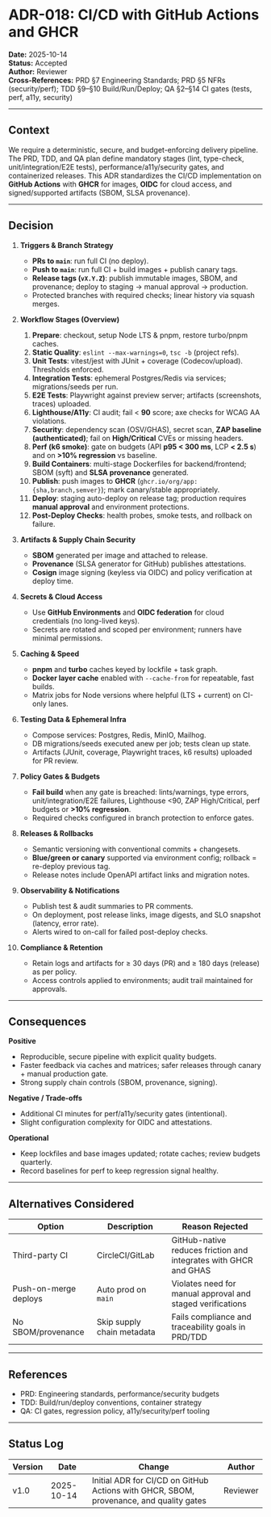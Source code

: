 # ADR-018: CI/CD with GitHub Actions and GHCR

**Date:** 2025-10-14  
**Status:** Accepted  
**Author:** Reviewer  
**Cross-References:** PRD §7 Engineering Standards; PRD §5 NFRs (security/perf); TDD §9–§10 Build/Run/Deploy; QA §2–§14 CI gates (tests, perf, a11y, security)

---

## Context
We require a deterministic, secure, and budget-enforcing delivery pipeline. The PRD, TDD, and QA plan define mandatory stages (lint, type-check, unit/integration/E2E tests), performance/a11y/security gates, and containerized releases. This ADR standardizes the CI/CD implementation on **GitHub Actions** with **GHCR** for images, **OIDC** for cloud access, and signed/supported artifacts (SBOM, SLSA provenance).

---

## Decision
1. **Triggers & Branch Strategy**
   - **PRs to `main`**: run full CI (no deploy).  
   - **Push to `main`**: run full CI + build images + publish canary tags.  
   - **Release tags (`vX.Y.Z`)**: publish immutable images, SBOM, and provenance; deploy to staging → manual approval → production.
   - Protected branches with required checks; linear history via squash merges.

2. **Workflow Stages (Overview)**
   1) **Prepare**: checkout, setup Node LTS & pnpm, restore turbo/pnpm caches.  
   2) **Static Quality**: `eslint --max-warnings=0`, `tsc -b` (project refs).  
   3) **Unit Tests**: vitest/jest with JUnit + coverage (Codecov/upload). Thresholds enforced.  
   4) **Integration Tests**: ephemeral Postgres/Redis via services; migrations/seeds per run.  
   5) **E2E Tests**: Playwright against preview server; artifacts (screenshots, traces) uploaded.  
   6) **Lighthouse/A11y**: CI audit; fail < **90** score; axe checks for WCAG AA violations.  
   7) **Security**: dependency scan (OSV/GHAS), secret scan, **ZAP baseline (authenticated)**; fail on **High/Critical** CVEs or missing headers.  
   8) **Perf (k6 smoke)**: gate on budgets (API **p95 < 300 ms**, LCP **< 2.5 s**) and on **>10% regression** vs baseline.  
   9) **Build Containers**: multi-stage Dockerfiles for backend/frontend; SBOM (syft) and **SLSA provenance** generated.  
   10) **Publish**: push images to **GHCR** (`ghcr.io/org/app:{sha,branch,semver}`); mark canary/stable appropriately.  
   11) **Deploy**: staging auto-deploy on release tag; production requires **manual approval** and environment protections.  
   12) **Post-Deploy Checks**: health probes, smoke tests, and rollback on failure.

3. **Artifacts & Supply Chain Security**
   - **SBOM** generated per image and attached to release.  
   - **Provenance** (SLSA generator for GitHub) publishes attestations.  
   - **Cosign** image signing (keyless via OIDC) and policy verification at deploy time.

4. **Secrets & Cloud Access**
   - Use **GitHub Environments** and **OIDC federation** for cloud credentials (no long-lived keys).  
   - Secrets are rotated and scoped per environment; runners have minimal permissions.

5. **Caching & Speed**
   - **pnpm** and **turbo** caches keyed by lockfile + task graph.  
   - **Docker layer cache** enabled with `--cache-from` for repeatable, fast builds.  
   - Matrix jobs for Node versions where helpful (LTS + current) on CI-only lanes.

6. **Testing Data & Ephemeral Infra**
   - Compose services: Postgres, Redis, MinIO, Mailhog.  
   - DB migrations/seeds executed anew per job; tests clean up state.  
   - Artifacts (JUnit, coverage, Playwright traces, k6 results) uploaded for PR review.

7. **Policy Gates & Budgets**
   - **Fail build** when any gate is breached: lints/warnings, type errors, unit/integration/E2E failures, Lighthouse <90, ZAP High/Critical, perf budgets or **>10% regression**.  
   - Required checks configured in branch protection to enforce gates.

8. **Releases & Rollbacks**
   - Semantic versioning with conventional commits + changesets.  
   - **Blue/green or canary** supported via environment config; rollback = re-deploy previous tag.  
   - Release notes include OpenAPI artifact links and migration notes.

9. **Observability & Notifications**
   - Publish test & audit summaries to PR comments.  
   - On deployment, post release links, image digests, and SLO snapshot (latency, error rate).  
   - Alerts wired to on-call for failed post-deploy checks.

10. **Compliance & Retention**
    - Retain logs and artifacts for ≥ 30 days (PR) and ≥ 180 days (release) as per policy.  
    - Access controls applied to environments; audit trail maintained for approvals.

---

## Consequences
**Positive**
- Reproducible, secure pipeline with explicit quality budgets.  
- Faster feedback via caches and matrices; safer releases through canary + manual production gate.  
- Strong supply chain controls (SBOM, provenance, signing).

**Negative / Trade-offs**
- Additional CI minutes for perf/a11y/security gates (intentional).  
- Slight configuration complexity for OIDC and attestations.

**Operational**
- Keep lockfiles and base images updated; rotate caches; review budgets quarterly.  
- Record baselines for perf to keep regression signal healthy.

---

## Alternatives Considered
| Option | Description | Reason Rejected |
|---|---|---|
| Third-party CI | CircleCI/GitLab | GitHub-native reduces friction and integrates with GHCR and GHAS |
| Push-on-merge deploys | Auto prod on `main` | Violates need for manual approval and staged verifications |
| No SBOM/provenance | Skip supply chain metadata | Fails compliance and traceability goals in PRD/TDD |

---

## References
- PRD: Engineering standards, performance/security budgets  
- TDD: Build/run/deploy conventions, container strategy  
- QA: CI gates, regression policy, a11y/security/perf tooling

---

## Status Log
| Version | Date | Change | Author |
|---|---|---|---|
| v1.0 | 2025-10-14 | Initial ADR for CI/CD on GitHub Actions with GHCR, SBOM, provenance, and quality gates | Reviewer |
